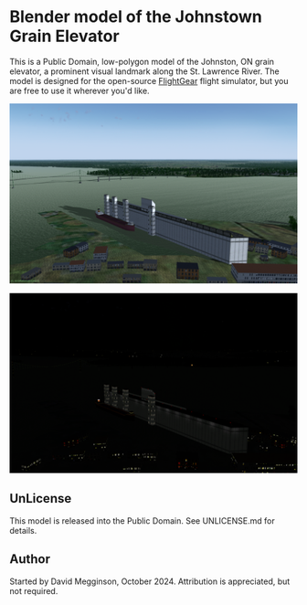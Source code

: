 Blender model of the Johnstown Grain Elevator
=============================================

This is a Public Domain, low-polygon model of the Johnston, ON grain elevator, a prominent visual landmark along the St. Lawrence River.  The model is designed for the open-source [FlightGear](https://flightgear.org) flight simulator, but you are free to use it wherever you'd like.

![Day screenshot of the model.](screenshot.png)

![Night screenshot of the model.](screenshot-night.png)


## UnLicense

This model is released into the Public Domain. See UNLICENSE.md for details.


## Author

Started by David Megginson, October 2024.  Attribution is appreciated, but not required.
